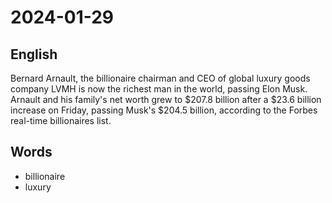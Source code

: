 # 2024-01-29

## English
Bernard Arnault, the billionaire chairman
and CEO of global luxury goods company
LVMH is now the richest man in the 
world, passing Elon Musk. Arnault and his
family's net worth grew to $207.8 billion
after a $23.6 billion increase on Friday,
passing Musk's $204.5 billion, according
to the Forbes real-time billionaires list.

## Words
* billionaire
* luxury
